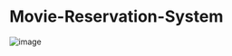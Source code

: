 # Movie-Reservation-System
![image](https://github.com/user-attachments/assets/e7105301-26ae-4e66-afc8-9954151e01c7)




